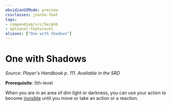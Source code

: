 ```yaml
---
obsidianUIMode: preview
cssclasses: json5e-feat
tags:
- compendium/src/5e/phb
- optional-feature/ei
aliases: ["One with Shadows"]
---
```

# One with Shadows
*Source: Player's Handbook p. 111. Available in the <span title='Systems Reference Document (5.1)'>SRD</span>*  

**Prerequisite**: 5th-level

When you are in an area of dim light or darkness, you can use your action to become [invisible](2-Mechanics/CLI/rules/conditions.md#Invisible) until you move or take an action or a reaction.
